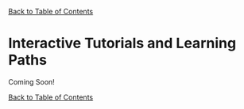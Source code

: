 [Back to Table of Contents](../documentation.md)


# Interactive Tutorials and Learning Paths

Coming Soon!


[Back to Table of Contents](../documentation.md)
